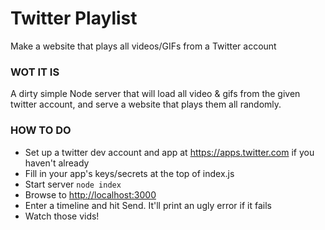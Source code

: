 # Twitter Playlist

Make a website that plays all videos/GIFs from a Twitter account

### WOT IT IS
A dirty simple Node server that will load all video & gifs from the given twitter 
account, and serve a website that plays them all randomly.

### HOW TO DO
- Set up a twitter dev account and app at <https://apps.twitter.com> if you haven't already
- Fill in your app's keys/secrets at the top of index.js
- Start server `node index`
- Browse to <http://localhost:3000>
- Enter a timeline and hit Send. It'll print an ugly error if it fails
- Watch those vids!
